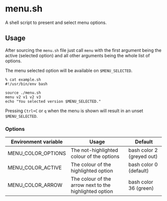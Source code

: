 # menu.sh

A shell script to present and select menu options.


## Usage

After sourcing the `menu.sh` file just call `menu` with the first
argument being the active (selected option) and all other arguments
being the whole list of options.

The menu selected option will be available on `$MENU_SELECTED`.

```
% cat example.sh
#!/usr/bin/env bash

source ./menu.sh
menu v2 v1 v2 v3
echo "You selected version $MENU_SELECTED."
```

Pressing `Ctrl+C` or `q` when the menu is shown will result in an unset
`$MENU_SELECTED`.


### Options

| Environment variable  | Usage                                                     | Default                   |
|-----------------------|-----------------------------------------------------------|-------------------------- |
| MENU_COLOR_OPTIONS    | The not-highlighted colour of the options                 | bash color 2 (greyed out) |
| MENU_COLOR_ACTIVE     | The colour of the highlighted option                      | bash color 0 (default)    |
| MENU_COLOR_ARROW      | The colour of the arrow next to the highlighted option    | bash color 36 (green)     |
